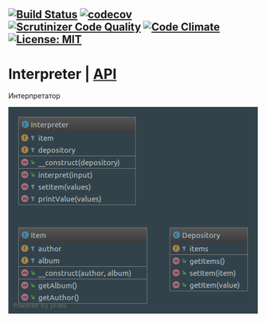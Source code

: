 [![Build Status](https://travis-ci.org/Jagepard/PhpDesignPatterns-Interpreter.svg?branch=master)](https://travis-ci.org/Jagepard/PhpDesignPatterns-Interpreter)
[![codecov](https://codecov.io/gh/Jagepard/PhpDesignPatterns-Interpreter/branch/master/graph/badge.svg)](https://codecov.io/gh/Jagepard/PhpDesignPatterns-Interpreter)
[![Scrutinizer Code Quality](https://scrutinizer-ci.com/g/Jagepard/PhpDesignPatterns-Interpreter/badges/quality-score.png?b=master)](https://scrutinizer-ci.com/g/Jagepard/PhpDesignPatterns-Interpreter/?branch=master)
[![Code Climate](https://codeclimate.com/github/Jagepard/PhpDesignPatterns-Interpreter/badges/gpa.svg)](https://codeclimate.com/github/Jagepard/PhpDesignPatterns-Interpreter)
[![License: MIT](https://img.shields.io/badge/license-MIT-498e7f.svg)](https://mit-license.org/)
-----

# Interpreter | [API](https://github.com/Jagepard/PhpDesignPatterns-Interpreter/blob/master/docs.md "Documentation API")
Интерпретатор

![Interpreter](https://github.com/Jagepard/PhpDesignPatterns-Interpreter/blob/master/UML.png)